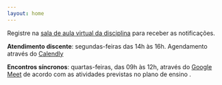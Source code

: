 ```yaml
---
layout: home
---
```


Registre na [sala de aula virtual da disciplina](https://classroom.google.com/c/MTcxOTkzNDY4MDY2?cjc=wooqven) para receber as notificações.

**Atendimento discente**: segundas-feiras das 14h às 16h. Agendamento através do [Calendly](https://calendly.com/daniel-saad/atendimento-discente)

**Encontros síncronos**: quartas-feiras, das 09h às 12h, através do [Google Meet]() de acordo com as atividades previstas no plano de ensino .
